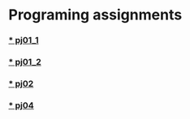 # Programing assignments
### [* pj01_1](https://github.com/ShuxianWang/Programing/blob/master/pj01_1.ipynb)
### [* pj01_2](https://github.com/ShuxianWang/Programing/blob/master/pj01_2.ipynb)
### [* pj02](https://github.com/ShuxianWang/Programing/blob/master/pj02.ipynb)
### [* pj04](https://github.com/ShuxianWang/Programing/blob/master/pj04.ipynb)
